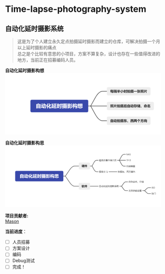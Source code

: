 # Time-lapse-photography-system
## 自动化延时摄影系统  
>这是为了个人建立永久定点拍摄延时摄影而建立的仓库，可解决拍摄一个月以上延时摄影的痛点  
> 总之是个比较有意思的小项目，方案不算复杂，设计也存在一些值得改进的地方，当前正在招募编码人员。
> 
**自动化延时摄影构想**
![](IMG/自动化延时摄影构想.png)  

**自动化延时摄影构思**
![](IMG/自动化延时摄影构思.png)

**项目贡献者:**  
[Mason](https://github.com/mason369)

**当前进度**：
- [ ] 人员招募
- [ ] 方案设计
- [ ] 编码
- [ ] Debug测试
- [ ] 完成！